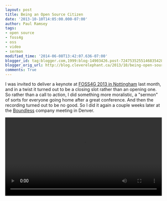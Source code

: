 ```yaml
---
layout: post
title: Being an Open Source Citizen
date: '2013-10-10T14:05:00.000-07:00'
author: Paul Ramsey
tags:
- open source
- foss4g
- oss
- video
- sermon
modified_time: '2014-06-08T13:42:07.636-07:00'
blogger_id: tag:blogger.com,1999:blog-14903426.post-7247535255146835428
blogger_orig_url: http://blog.cleverelephant.ca/2013/10/being-open-source-citizen.html
comments: True
---
```


I was invited to deliver a keynote at [FOSS4G 2013 in Nottingham](http://2013.foss4g.org) last month, and in a twist it turned out to be a closing slot rather than an opening one. So rather than a call to action, I did something more moralistic, a "sermon" of sorts for everyone going home after a great conference.  And then the recording turned out to be no good. So I did it again a couple weeks later at the [Boundless](http://boundlessgeo.com) company meeting in Denver.  

 <video width="100%" controls>
  <source src="http://s3.cleverelephant.ca/2013-open-source-citizen.mp4" type="video/mp4">
Your browser does not support the video tag.
</video> 
